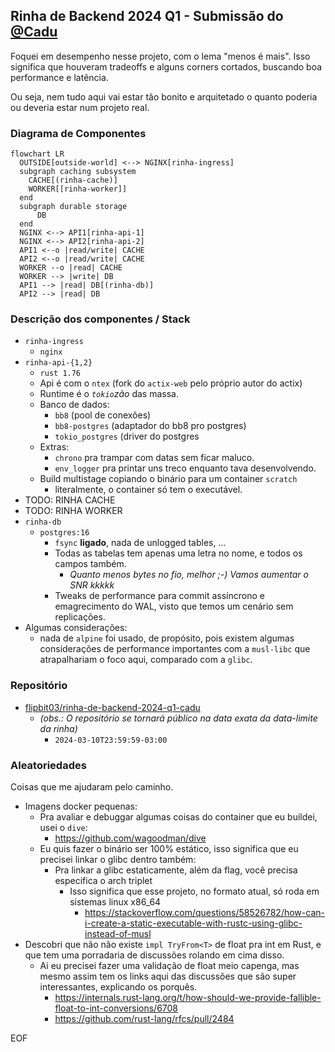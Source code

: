 ## Rinha de Backend 2024 Q1 - Submissão do [@Cadu](https://twitter.com/_____cadu_____)

Foquei em desempenho nesse projeto, com o lema "menos é mais".
Isso significa que houveram tradeoffs e alguns corners cortados, buscando boa performance e latência. 

Ou seja, nem tudo aqui vai estar tão bonito e arquitetado o quanto poderia ou deveria estar num projeto real.

### Diagrama de Componentes

```mermaid
flowchart LR
  OUTSIDE[outside-world] <--> NGINX[rinha-ingress]
  subgraph caching subsystem
    CACHE[(rinha-cache)]
    WORKER[[rinha-worker]]
  end
  subgraph durable storage 
      DB
  end
  NGINX <--> API1[rinha-api-1]
  NGINX <--> API2[rinha-api-2]
  API1 <--o |read/write| CACHE
  API2 <--o |read/write| CACHE
  WORKER --o |read| CACHE 
  WORKER --> |write| DB
  API1 --> |read| DB[(rinha-db)]
  API2 --> |read| DB
```

### Descrição dos componentes / Stack

- `rinha-ingress`
  - `nginx`
- `rinha-api-{1,2}`
  - `rust 1.76`
  - Api é com o `ntex` (fork do `actix-web` pelo próprio autor do actix)
  - Runtime é o _`tokio`zão_ das massa.
  - Banco de dados:
    - `bb8` (pool de conexões)
    - `bb8-postgres` (adaptador do bb8 pro postgres)
    - `tokio_postgres` (driver do postgres
  - Extras:
    - `chrono` pra trampar com datas sem ficar maluco.
    - `env_logger` pra printar uns treco enquanto tava desenvolvendo.
  - Build multistage copiando o binário para um container `scratch`
    - literalmente, o container só tem o executável. 
- TODO: RINHA CACHE
- TODO: RINHA WORKER
- `rinha-db`
  - `postgres:16`
    - `fsync` **ligado**, nada de unlogged tables, ...
    - Todas as tabelas tem apenas uma letra no nome, e todos os campos também.
      - _Quanto menos bytes no fio, melhor ;-) Vamos aumentar o SNR kkkkk_
    - Tweaks de performance para commit assíncrono e emagrecimento do WAL, visto que temos um cenário sem replicações.
- Algumas considerações:
  - nada de `alpine` foi usado, de propósito, pois existem algumas considerações de performance importantes com a `musl-libc` que atrapalhariam o foco aqui, comparado com a `glibc`.

### Repositório

* [flipbit03/rinha-de-backend-2024-q1-cadu](https://github.com/flipbit03/rinha-de-backend-2024-q1-cadu)
  * _(obs.: O repositório se tornará público na data exata da data-limite da rinha)_
    * `2024-03-10T23:59:59-03:00`

### Aleatoriedades 

Coisas que me ajudaram pelo caminho.

- Imagens docker pequenas:
    - Pra avaliar e debuggar algumas coisas do container que eu buildei, usei o `dive`:
      - https://github.com/wagoodman/dive
    - Eu quis fazer o binário ser 100% estático, isso significa que eu precisei linkar o glibc dentro também:
      - Pra linkar a glibc estaticamente, além da flag, você precisa especifica o arch triplet
        - Isso significa que esse projeto, no formato atual, só roda em sistemas linux x86_64
          - https://stackoverflow.com/questions/58526782/how-can-i-create-a-static-executable-with-rustc-using-glibc-instead-of-musl
- Descobri que não não existe `impl TryFrom<T>` de float pra int em Rust, e que tem uma porradaria de discussões rolando em cima disso.
  - Ai eu precisei fazer uma validação de float meio capenga, mas mesmo assim tem os links aqui das discussões que são super interessantes, explicando os porquês. 
    - https://internals.rust-lang.org/t/how-should-we-provide-fallible-float-to-int-conversions/6708
    - https://github.com/rust-lang/rfcs/pull/2484


EOF